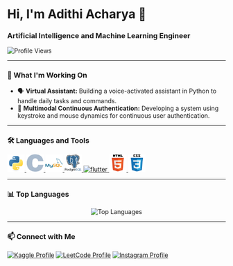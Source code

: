 # Hi, I'm Adithi Acharya 👋
### Artificial Intelligence and Machine Learning Engineer

![Profile Views](https://komarev.com/ghpvc/?username=adithiacharya&label=Profile%20views&color=0e75b6&style=flat)

---

### 🚀 What I'm Working On

-   🗣️ **Virtual Assistant:** Building a voice-activated assistant in Python to handle daily tasks and commands.
-   🔐 **Multimodal Continuous Authentication:** Developing a system using keystroke and mouse dynamics for continuous user authentication.

---

### 🛠️ Languages and Tools

<p align="left">
    <a href="https://www.python.org" target="_blank" rel="noreferrer"> <img src="https://raw.githubusercontent.com/devicons/devicon/master/icons/python/python-original.svg" alt="python" width="40" height="40"/> </a>
    <a href="https://www.cprogramming.com/" target="_blank" rel="noreferrer"> <img src="https://raw.githubusercontent.com/devicons/devicon/master/icons/c/c-original.svg" alt="c" width="40" height="40"/> </a>
    <a href="https://www.mysql.com/" target="_blank" rel="noreferrer"> <img src="https://raw.githubusercontent.com/devicons/devicon/master/icons/mysql/mysql-original-wordmark.svg" alt="mysql" width="40" height="40"/> </a>
    <a href="https://www.postgresql.org" target="_blank" rel="noreferrer"> <img src="https://raw.githubusercontent.com/devicons/devicon/master/icons/postgresql/postgresql-original-wordmark.svg" alt="postgresql" width="40" height="40"/> </a>
    <a href="https://flutter.dev" target="_blank" rel="noreferrer"> <img src="https://www.vectorlogo.zone/logos/flutterio/flutterio-icon.svg" alt="flutter" width="40" height="40"/> </a>
    <a href="https://www.w3.org/html/" target="_blank" rel="noreferrer"> <img src="https://raw.githubusercontent.com/devicons/devicon/master/icons/html5/html5-original-wordmark.svg" alt="html5" width="40" height="40"/> </a>
    <a href="https://www.w3schools.com/css/" target="_blank" rel="noreferrer"> <img src="https://raw.githubusercontent.com/devicons/devicon/master/icons/css3/css3-original-wordmark.svg" alt="css3" width="40" height="40"/> </a>
</p>

---

### 📊 Top Languages

<p align="center">
  <img src="https://github-readme-stats.vercel.app/api/top-langs?username=adithiacharya&show_icons=true&locale=en&layout=compact&hide=javascript" alt="Top Languages" />
</p>

---

### 📫 Connect with Me

<p align="left">
<a href="https://www.kaggle.com/adithiacharya1" target="blank"><img align="center" src="https://raw.githubusercontent.com/rahuldkjain/github-profile-readme-generator/master/src/images/icons/Social/kaggle.svg" alt="Kaggle Profile" height="30" width="40" /></a>
<a href="https://leetcode.com/u/adithi_acharya/" target="blank"><img align="center" src="https://raw.githubusercontent.com/rahuldkjain/github-profile-readme-generator/master/src/images/icons/Social/leet-code.svg" alt="LeetCode Profile" height="30" width="40" /></a>
<a href="https://instagram.com/adithi_acharya" target="blank"><img align="center" src="https://raw.githubusercontent.com/rahuldkjain/github-profile-readme-generator/master/src/images/icons/Social/instagram.svg" alt="Instagram Profile" height="30" width="40" /></a>
</p>
